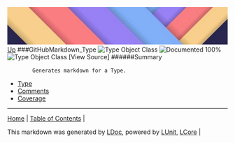 ![](../Content/LDoc-banner-small.png "")
[Up](../LDoc.md)
###GitHubMarkdown_Type
![Type Object Class](http://b.repl.ca/v1/Type-Object%20Class-lightgrey.png "") ![Documented 100%](http://b.repl.ca/v1/Documented-100%25-brightgreen.png "")
![Type Object Class](http://b.repl.ca/v1/Type-Object%20Class-lightgrey.png "")
[View Source]
######Summary

            Generates markdown for a Type.
            
 - [Type](GitHubMarkdown_Type_Type.md)
 - [Comments](GitHubMarkdown_Type_Comments.md)
 - [Coverage](GitHubMarkdown_Type_Coverage.md)
---

[Home](../../README.md) | [Table of Contents](../../TableOfContents.md) | 


This markdown was generated by [LDoc](https://github.com/CodeSingularity/LDoc), powered by [LUnit](https://github.com/CodeSingularity/LUnit), [LCore](https://github.com/CodeSingularity/LCore) | 

